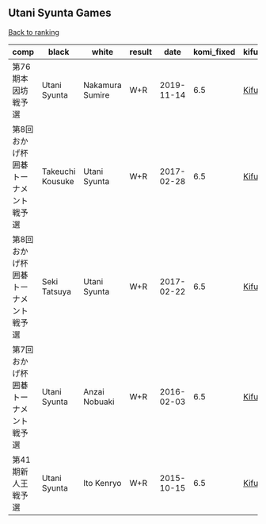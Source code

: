 ## Utani Syunta Games

[Back to ranking](index.md)




| **comp** | **black** | **white** | **result** | **date** | **komi_fixed** | **kifu** | 
| --- | --- | --- | --- | --- | --- | --- |
| 第76期本因坊戦予選 | Utani Syunta | Nakamura Sumire | W+R | 2019-11-14 | 6.5 | [Kifu](https://kifudepot.net/kifucontents.php?id=mR73JvvI0WwGabUtBBgUsg%3D%3D) | 
| 第8回おかげ杯囲碁トーナメント戦予選 | Takeuchi Kousuke | Utani Syunta | W+R | 2017-02-28 | 6.5 | [Kifu](https://kifudepot.net/kifucontents.php?id=bWtg1aqBUs01d%2F74crO%2BqQ%3D%3D) | 
| 第8回おかげ杯囲碁トーナメント戦予選 | Seki Tatsuya | Utani Syunta | W+R | 2017-02-22 | 6.5 | [Kifu](https://kifudepot.net/kifucontents.php?id=oO76LIGAa1ddvQzezSep3A%3D%3D) | 
| 第7回おかげ杯囲碁トーナメント戦予選 | Utani Syunta | Anzai Nobuaki | W+R | 2016-02-03 | 6.5 | [Kifu](https://kifudepot.net/kifucontents.php?id=V3rmBfrytA9v1UB9ikj%2F5Q%3D%3D) | 
| 第41期新人王戦予選 | Utani Syunta | Ito Kenryo | W+R | 2015-10-15 | 6.5 | [Kifu](https://kifudepot.net/kifucontents.php?id=TpEvjsfK%2F9IuKwCUrsJQYw%3D%3D) |




